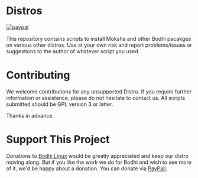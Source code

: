 # Distros
[![paypal](https://www.paypalobjects.com/en_US/i/btn/btn_donate_SM.gif)](https://www.paypal.com/paypalme/rbtylee)

This repository contains scripts to install Moksha and other Bodhi pacakges on various other distros.
Use at your own risk and report problems/issues or suggestions to the author of whatever script you used.

# Contributing

We welcome contributions for any unsupported Distro. If you require further information or assistance, please do not hesitate to contact us. All scripts submitted should be GPL version 3 or latter.

Thanks in advance.

# Support This Project

Donations to [Bodhi Linux](https://www.bodhilinux.com/donate/) would be greatly appreciated and keep our distro moving along. But if you like the work we do for Bodhi and wish to see more of it, we'd be happy about a donation. You can donate via [PayPall](https://www.paypal.com/paypalme/rbtylee).
